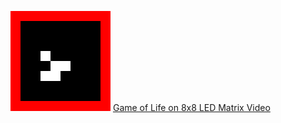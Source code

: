 ![Animated Gif](src/test_bench/visualized_glider.gif)
[Game of Life on 8x8 LED Matrix Video](https://www.youtube.com/shorts/r6dM5ebZPDE)